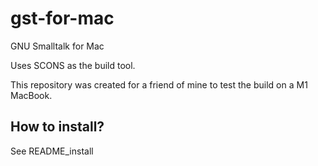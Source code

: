 # gst-for-mac
GNU Smalltalk for Mac

Uses SCONS as the build tool.

This repository was created for a friend of mine to test the build on a M1 MacBook.

## How to install?
See README_install
